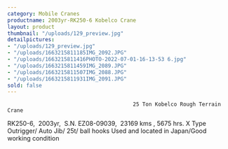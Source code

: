 ```yaml
---
category: Mobile Cranes
productname: 2003yr-RK250-6 Kobelco Crane
layout: product
thumbnail: "/uploads/129_preview.jpg"
detailpictures:
- "/uploads/129_preview.jpg"
- "/uploads/1663215811185IMG_2092.JPG"
- "/uploads/1663215811416PHOTO-2022-07-01-16-13-53 6.jpg"
- "/uploads/1663215811459IMG_2089.JPG"
- "/uploads/1663215811507IMG_2088.JPG"
- "/uploads/1663215811931IMG_2091.JPG"
sold: false
---
```


                                            25 Ton Kobelco Rough Terrain Crane
RK250-6,  2003yr,  S.N. EZ08-09039,  23169 kms , 5675 hrs.
X Type Outrigger/ Auto Jib/ 25t/ ball hooks
Used and located in Japan/Good working condition


